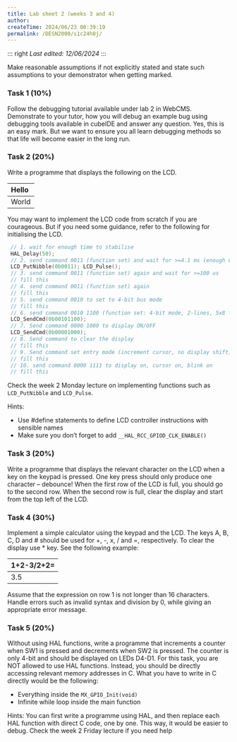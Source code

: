 ```yaml
---
title: Lab sheet 2 (weeks 3 and 4)
author:
createTime: 2024/06/23 00:39:19
permalink: /DESN2000/s1c24h0j/
---
```


::: right 
_Last edited: 12/06/2024_
:::

Make reasonable assumptions if not explicitly stated and state such assumptions to your demonstrator when getting marked.

### Task 1 (10%)

Follow the debugging tutorial available under lab 2 in WebCMS. Demonstrate to your tutor, how you will debug an example bug using debugging tools available in cubeIDE and answer any question. Yes, this is an easy mark. But we want to ensure you all learn debugging methods so that life will become easier in the long run.

### Task 2 (20%)

Write a programme that displays the following on the LCD.

|Hello|
|:--|
|World|

You may want to implement the LCD code from scratch if you are courageous. But if you need some guidance, refer to the following for initialising the LCD.

```c
 // 1. wait for enough time to stabilise
 HAL_Delay(50);
 // 2. send command 0011 (function set) and wait for >=4.1 ms (enough wait inside the pulse)
 LCD_PutNibble(0b0011); LCD_Pulse();
 // 3. send command 0011 (function set) again and wait for >=100 us
 // fill this
 // 4. send command 0011 (function set) again
 // fill this
 // 5. send command 0010 to set to 4-bit bus mode
 // fill this
 // 6. send command 0010 1100 (function set: 4-bit mode, 2-lines, 5x8 font)
 LCD_SendCmd(0b00101100);
 // 7. Send command 0000 1000 to display ON/OFF
 LCD_SendCmd(0b00001000);
 // 8. Send command to clear the display
 // fill this
 // 9. Send command set entry mode (increment cursor, no display shift)
 // fill this
 // 10. send command 0000 1111 to display on, cursor on, blink on
 // fill this
```
Check the week 2 Monday lecture on implementing functions such as `LCD_PutNibble` and `LCD_Pulse`.

Hints:
- Use #define statements to define LCD controller instructions with sensible names
- Make sure you don’t forget to add `__HAL_RCC_GPIOD_CLK_ENABLE()`

### Task 3 (20%)

Write a programme that displays the relevant character on the LCD when a key on the keypad is pressed. One key press should only produce one character – debounce! When the first row of the LCD is full, you should go to the second row. When the second row is full, clear the display and start from the top left of the LCD.

### Task 4 (30%)

Implement a simple calculator using the keypad and the LCD. The keys A, B, C, D and # should be used for +, -, x, / and =, respectively. To clear the display use * key. See the following example:

|1+2-3/2+2=|
|:--|
|3.5|

Assume that the expression on row 1 is not longer than 16 characters. Handle errors such as invalid syntax and division by 0, while giving an appropriate error message.

### Task 5 (20%)

Without using HAL functions, write a programme that increments a counter when SW1 is pressed and decrements when SW2 is pressed. The counter is only 4-bit and should be displayed on LEDs D4-D1. For this task, you are NOT allowed to use HAL functions. Instead, you should be directly accessing relevant memory addresses in C. What you have to write in C directly would be the following:
- Everything inside the `MX_GPIO_Init(void)`
- Infinite while loop inside the main function

Hints: You can first write a programme using HAL, and then replace each HAL function with direct C code, one by one. This way, it would be easier to debug. Check the week 2 Friday lecture if you need help